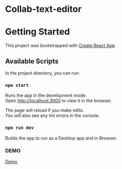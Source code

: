 # Collab-text-editor

# Getting Started

This project was bootstrapped with [Create React App](https://github.com/facebook/create-react-app).

## Available Scripts

In the project directory, you can run:

### `npm start`

Runs the app in the development mode.\
Open [http://localhost:3000](http://localhost:3000) to view it in the browser.

The page will reload if you make edits.\
You will also see any lint errors in the console.


### `npm run dev`

Builds the app to run as a Desktop app and in Browser. 


### DEMO

[Demo](https://user-images.githubusercontent.com/50732928/114151868-38ccd400-993b-11eb-80e8-f95b15294a39.mp4)






